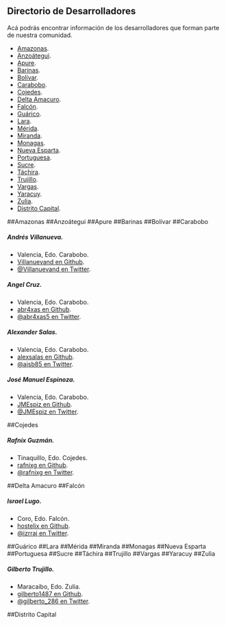 Directorio de Desarrolladores
---
Acá podrás encontrar información de los desarrolladores que forman parte de nuestra comunidad.

- [Amazonas](#amazonas "Desarrolladores en Amazonas").
- [Anzoátegui](#anzoátegui "Desarrolladores en Anzoátegui").
- [Apure](#apure "Desarrolladores en Apure").
- [Barinas](#barinas "Desarrolladores en Barinas").
- [Bolívar](#bolívar "Desarrolladores en Bolívar").
- [Carabobo](#carabobo "Desarrolladores en Carabobo").
- [Cojedes](#cojedes "Desarrolladores en Cojedes").
- [Delta Amacuro](#delta-amacuro "Desarrolladores en ").
- [Falcón](#falcón "Desarrolladores en Delta Amacuro").
- [Guárico](#guárico "Desarrolladores en Guárico").
- [Lara](#lara "Desarrolladores en Lara").
- [Mérida](#mérida "Desarrolladores en Mérida").
- [Miranda](#miranda "Desarrolladores en Miranda").
- [Monagas](#monagas "Desarrolladores en Monagas").
- [Nueva Esparta](#nueva-esparta "Desarrolladores en Nueva Esparta").
- [Portuguesa](#portuguesa "Desarrolladores en Portuguesa").
- [Sucre](#sucre "Desarrolladores en Sucre").
- [Táchira](#táchira "Desarrolladores en Táchira").
- [Trujillo](#trujillo "Desarrolladores en Trujillo").
- [Vargas](#vargas "Desarrolladores en Vargas").
- [Yaracuy](#yaracuy "Desarrolladores en Yaracuy").
- [Zulia](#zulia "Desarrolladores en Zulia").
- [Distrito Capital](#distrito-capital "Desarrolladores en Distrito Capital").

##Amazonas
##Anzoátegui
##Apure
##Barinas
##Bolívar
##Carabobo
##### Andrés Villanueva.
- Valencia, Edo. Carabobo.
- [Villanuevand en Github](https://github.com/Villanuevand).
- [@Villanuevand en Twitter](https://twitter.com/Villanuevand).

##### Angel Cruz.
- Valencia, Edo. Carabobo.
- [abr4xas en Github](https://github.com/abr4xas).
- [@abr4xas5 en Twitter](https://twitter.com/abr4xas).

##### Alexander Salas.
- Valencia, Edo. Carabobo.
- [alexsalas en Github](https://github.com/alexsalas).
- [@ajsb85 en Twitter](https://twitter.com/ajsb85).

##### José Manuel Espinoza.
- Valencia, Edo. Carabobo.
- [JMEspiz en Github](https://github.com/JMEspiz).
- [@JMEspiz en Twitter](https://twitter.com/jmespiz).

##Cojedes
##### Rafnix Guzmán.
- Tinaquillo, Edo. Cojedes.
- [rafnixg en Github](https://github.com/rafnixg).
- [@rafnixg en Twitter](https://twitter.com/rafnixg).

##Delta Amacuro
##Falcón
##### Israel Lugo.
- Coro, Edo. Falcón.
- [hostelix en Github](https://github.com/hostelix).
- [@izrraj en Twitter](https://twitter.com/izrraj).

##Guárico
##Lara
##Mérida
##Miranda
##Monagas
##Nueva Esparta
##Portuguesa
##Sucre
##Táchira
##Trujillo
##Vargas
##Yaracuy
##Zulia
##### Gilberto Trujillo.
- Maracaibo, Edo. Zulia.
- [gilberto1487 en Github](https://github.com/gilberto1487).
- [@gilberto_286 en Twitter](https://twitter.com/gilberto_286).

##Distrito Capital



